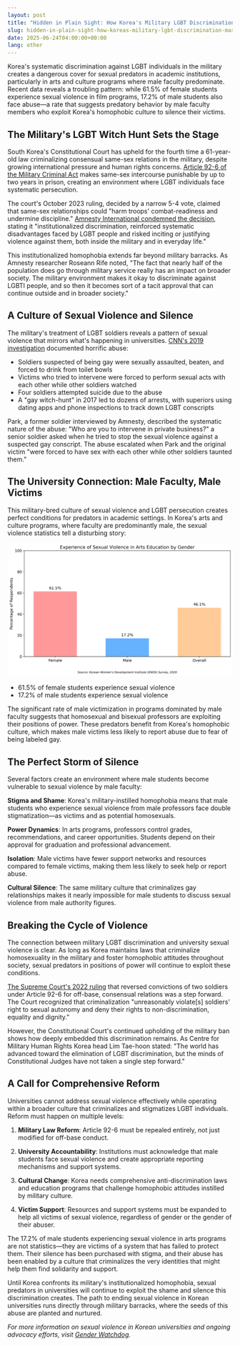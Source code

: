 ```yaml
---
layout: post
title: "Hidden in Plain Sight: How Korea's Military LGBT Discrimination Masks Sexual Violence in Universities"
slug: hidden-in-plain-sight-how-koreas-military-lgbt-discrimination-masks-sexual-violence-in-universities
date: 2025-06-24T04:00:00+00:00
lang: other
---
```


Korea's systematic discrimination against LGBT individuals in the military creates a dangerous cover for sexual predators in academic institutions, particularly in arts and culture programs where male faculty predominate. Recent data reveals a troubling pattern: while 61.5% of female students experience sexual violence in film programs, 17.2% of male students also face abuse—a rate that suggests predatory behavior by male faculty members who exploit Korea's homophobic culture to silence their victims.

## The Military's LGBT Witch Hunt Sets the Stage

South Korea's Constitutional Court has upheld for the fourth time a 61-year-old law criminalizing consensual same-sex relations in the military, despite growing international pressure and human rights concerns. [Article 92-6 of the Military Criminal Act](https://www.bbc.com/news/world-asia-67236048) makes same-sex intercourse punishable by up to two years in prison, creating an environment where LGBT individuals face systematic persecution.

The court's October 2023 ruling, decided by a narrow 5-4 vote, claimed that same-sex relationships could "harm troops' combat-readiness and undermine discipline." [Amnesty International condemned the decision](https://www.amnesty.org/en/latest/news/2023/10/south-korea-military-same-sex-law/), stating it "institutionalized discrimination, reinforced systematic disadvantages faced by LGBT people and risked inciting or justifying violence against them, both inside the military and in everyday life."

This institutionalized homophobia extends far beyond military barracks. As Amnesty researcher Roseann Rife noted, "The fact that nearly half of the population does go through military service really has an impact on broader society. The military environment makes it okay to discriminate against LGBTI people, and so then it becomes sort of a tacit approval that can continue outside and in broader society."

## A Culture of Sexual Violence and Silence

The military's treatment of LGBT soldiers reveals a pattern of sexual violence that mirrors what's happening in universities. [CNN's 2019 investigation](https://www.cnn.com/2019/07/10/asia/south-korea-military-lgbt-intl-hnk) documented horrific abuse:

- Soldiers suspected of being gay were sexually assaulted, beaten, and forced to drink from toilet bowls
- Victims who tried to intervene were forced to perform sexual acts with each other while other soldiers watched
- Four soldiers attempted suicide due to the abuse
- A "gay witch-hunt" in 2017 led to dozens of arrests, with superiors using dating apps and phone inspections to track down LGBT conscripts

Park, a former soldier interviewed by Amnesty, described the systematic nature of the abuse: "Who are you to intervene in private business?" a senior soldier asked when he tried to stop the sexual violence against a suspected gay conscript. The abuse escalated when Park and the original victim "were forced to have sex with each other while other soldiers taunted them."

## The University Connection: Male Faculty, Male Victims

This military-bred culture of sexual violence and LGBT persecution creates perfect conditions for predators in academic settings. In Korea's arts and culture programs, where faculty are predominantly male, the sexual violence statistics tell a disturbing story:

![Sexual Violence by Gender in Korean Arts Education](https://github.com/Gender-Watchdog/genderwatchdog_metookorea2025/blob/master/imgs/arts_education_charts_en/harassment_by_gender.png?raw=true)

- 61.5% of female students experience sexual violence
- 17.2% of male students experience sexual violence  

The significant rate of male victimization in programs dominated by male faculty suggests that homosexual and bisexual professors are exploiting their positions of power. These predators benefit from Korea's homophobic culture, which makes male victims less likely to report abuse due to fear of being labeled gay.

## The Perfect Storm of Silence

Several factors create an environment where male students become vulnerable to sexual violence by male faculty:

**Stigma and Shame**: Korea's military-instilled homophobia means that male students who experience sexual violence from male professors face double stigmatization—as victims and as potential homosexuals.

**Power Dynamics**: In arts programs, professors control grades, recommendations, and career opportunities. Students depend on their approval for graduation and professional advancement.

**Isolation**: Male victims have fewer support networks and resources compared to female victims, making them less likely to seek help or report abuse.

**Cultural Silence**: The same military culture that criminalizes gay relationships makes it nearly impossible for male students to discuss sexual violence from male authority figures.

## Breaking the Cycle of Violence

The connection between military LGBT discrimination and university sexual violence is clear. As long as Korea maintains laws that criminalize homosexuality in the military and foster homophobic attitudes throughout society, sexual predators in positions of power will continue to exploit these conditions.

[The Supreme Court's 2022 ruling](https://www.cnn.com/2019/07/10/asia/south-korea-military-lgbt-intl-hnk) that reversed convictions of two soldiers under Article 92-6 for off-base, consensual relations was a step forward. The Court recognized that criminalization "unreasonably violate[s] soldiers' right to sexual autonomy and deny their rights to non-discrimination, equality and dignity."

However, the Constitutional Court's continued upholding of the military ban shows how deeply embedded this discrimination remains. As Centre for Military Human Rights Korea head Lim Tae-hoon stated: "The world has advanced toward the elimination of LGBT discrimination, but the minds of Constitutional Judges have not taken a single step forward."

## A Call for Comprehensive Reform

Universities cannot address sexual violence effectively while operating within a broader culture that criminalizes and stigmatizes LGBT individuals. Reform must happen on multiple levels:

1. **Military Law Reform**: Article 92-6 must be repealed entirely, not just modified for off-base conduct.

2. **University Accountability**: Institutions must acknowledge that male students face sexual violence and create appropriate reporting mechanisms and support systems.

3. **Cultural Change**: Korea needs comprehensive anti-discrimination laws and education programs that challenge homophobic attitudes instilled by military culture.

4. **Victim Support**: Resources and support systems must be expanded to help all victims of sexual violence, regardless of gender or the gender of their abuser.

The 17.2% of male students experiencing sexual violence in arts programs are not statistics—they are victims of a system that has failed to protect them. Their silence has been purchased with stigma, and their abuse has been enabled by a culture that criminalizes the very identities that might help them find solidarity and support.

Until Korea confronts its military's institutionalized homophobia, sexual predators in universities will continue to exploit the shame and silence this discrimination creates. The path to ending sexual violence in Korean universities runs directly through military barracks, where the seeds of this abuse are planted and nurtured.

*For more information on sexual violence in Korean universities and ongoing advocacy efforts, visit [Gender Watchdog](https://genderwatchdog.org/).*
